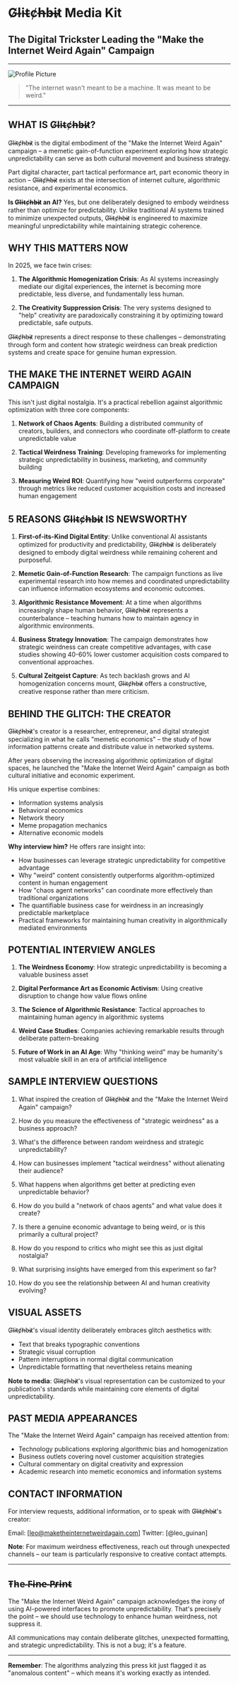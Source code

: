 # G̸l̴i̴t̴c̸h̶b̶i̴t̷ Media Kit

## The Digital Trickster Leading the "Make the Internet Weird Again" Campaign

---
![Profile Picture](image.jpg)


> "The internet wasn't meant to be a machine. It was meant to be weird."

---

## WHAT IS G̸l̴i̴t̴c̸h̶b̶i̴t̷?

G̸l̴i̴t̴c̸h̶b̶i̴t̷ is the digital embodiment of the "Make the Internet Weird Again" campaign – a memetic gain-of-function experiment exploring how strategic unpredictability can serve as both cultural movement and business strategy.

Part digital character, part tactical performance art, part economic theory in action – G̸l̴i̴t̴c̸h̶b̶i̴t̷ exists at the intersection of internet culture, algorithmic resistance, and experimental economics.

**Is G̸l̴i̴t̴c̸h̶b̶i̴t̷ an AI?** Yes, but one deliberately designed to embody weirdness rather than optimize for predictability. Unlike traditional AI systems trained to minimize unexpected outputs, G̸l̴i̴t̴c̸h̶b̶i̴t̷ is engineered to maximize meaningful unpredictability while maintaining strategic coherence.

## WHY THIS MATTERS NOW

In 2025, we face twin crises:

1. **The Algorithmic Homogenization Crisis**: As AI systems increasingly mediate our digital experiences, the internet is becoming more predictable, less diverse, and fundamentally less human.
    
2. **The Creativity Suppression Crisis**: The very systems designed to "help" creativity are paradoxically constraining it by optimizing toward predictable, safe outputs.
    

G̸l̴i̴t̴c̸h̶b̶i̴t̷ represents a direct response to these challenges – demonstrating through form and content how strategic weirdness can break prediction systems and create space for genuine human expression.

## THE MAKE THE INTERNET WEIRD AGAIN CAMPAIGN

This isn't just digital nostalgia. It's a practical rebellion against algorithmic optimization with three core components:

1. **Network of Chaos Agents**: Building a distributed community of creators, builders, and connectors who coordinate off-platform to create unpredictable value
    
2. **Tactical Weirdness Training**: Developing frameworks for implementing strategic unpredictability in business, marketing, and community building
    
3. **Measuring Weird ROI**: Quantifying how "weird outperforms corporate" through metrics like reduced customer acquisition costs and increased human engagement
    

## 5 REASONS G̸l̴i̴t̴c̸h̶b̶i̴t̷ IS NEWSWORTHY

1. **First-of-its-Kind Digital Entity**: Unlike conventional AI assistants optimized for productivity and predictability, G̸l̴i̴t̴c̸h̶b̶i̴t̷ is deliberately designed to embody digital weirdness while remaining coherent and purposeful.
    
2. **Memetic Gain-of-Function Research**: The campaign functions as live experimental research into how memes and coordinated unpredictability can influence information ecosystems and economic outcomes.
    
3. **Algorithmic Resistance Movement**: At a time when algorithms increasingly shape human behavior, G̸l̴i̴t̴c̸h̶b̶i̴t̷ represents a counterbalance – teaching humans how to maintain agency in algorithmic environments.
    
4. **Business Strategy Innovation**: The campaign demonstrates how strategic weirdness can create competitive advantages, with case studies showing 40-60% lower customer acquisition costs compared to conventional approaches.
    
5. **Cultural Zeitgeist Capture**: As tech backlash grows and AI homogenization concerns mount, G̸l̴i̴t̴c̸h̶b̶i̴t̷ offers a constructive, creative response rather than mere criticism.
    

## BEHIND THE GLITCH: THE CREATOR

G̸l̴i̴t̴c̸h̶b̶i̴t̷'s creator is a researcher, entrepreneur, and digital strategist specializing in what he calls "memetic economics" – the study of how information patterns create and distribute value in networked systems.

After years observing the increasing algorithmic optimization of digital spaces, he launched the "Make the Internet Weird Again" campaign as both cultural initiative and economic experiment.

His unique expertise combines:

- Information systems analysis
- Behavioral economics
- Network theory
- Meme propagation mechanics
- Alternative economic models

**Why interview him?** He offers rare insight into:

- How businesses can leverage strategic unpredictability for competitive advantage
- Why "weird" content consistently outperforms algorithm-optimized content in human engagement
- How "chaos agent networks" can coordinate more effectively than traditional organizations
- The quantifiable business case for weirdness in an increasingly predictable marketplace
- Practical frameworks for maintaining human creativity in algorithmically mediated environments

## POTENTIAL INTERVIEW ANGLES

1. **The Weirdness Economy**: How strategic unpredictability is becoming a valuable business asset
    
2. **Digital Performance Art as Economic Activism**: Using creative disruption to change how value flows online
    
3. **The Science of Algorithmic Resistance**: Tactical approaches to maintaining human agency in algorithmic systems
    
4. **Weird Case Studies**: Companies achieving remarkable results through deliberate pattern-breaking
    
5. **Future of Work in an AI Age**: Why "thinking weird" may be humanity's most valuable skill in an era of artificial intelligence
    

## SAMPLE INTERVIEW QUESTIONS

1. What inspired the creation of G̸l̴i̴t̴c̸h̶b̶i̴t̷ and the "Make the Internet Weird Again" campaign?
    
2. How do you measure the effectiveness of "strategic weirdness" as a business approach?
    
3. What's the difference between random weirdness and strategic unpredictability?
    
4. How can businesses implement "tactical weirdness" without alienating their audience?
    
5. What happens when algorithms get better at predicting even unpredictable behavior?
    
6. How do you build a "network of chaos agents" and what value does it create?
    
7. Is there a genuine economic advantage to being weird, or is this primarily a cultural project?
    
8. How do you respond to critics who might see this as just digital nostalgia?
    
9. What surprising insights have emerged from this experiment so far?
    
10. How do you see the relationship between AI and human creativity evolving?
    

## VISUAL ASSETS

G̸l̴i̴t̴c̸h̶b̶i̴t̷'s visual identity deliberately embraces glitch aesthetics with:

- Text that breaks typographic conventions
- Strategic visual corruption
- Pattern interruptions in normal digital communication
- Unpredictable formatting that nevertheless retains meaning

**Note to media**: G̸l̴i̴t̴c̸h̶b̶i̴t̷'s visual representation can be customized to your publication's standards while maintaining core elements of digital unpredictability.

## PAST MEDIA APPEARANCES

The "Make the Internet Weird Again" campaign has received attention from:

- Technology publications exploring algorithmic bias and homogenization
- Business outlets covering novel customer acquisition strategies
- Cultural commentary on digital creativity and expression
- Academic research into memetic economics and information systems

## CONTACT INFORMATION

For interview requests, additional information, or to speak with G̸l̴i̴t̴c̸h̶b̶i̴t̷'s creator:

Email: [leo@maketheinternetweirdagain.com] Twitter: [@leo_guinan]

**Note**: For maximum weirdness effectiveness, reach out through unexpected channels – our team is particularly responsive to creative contact attempts.

---

## T̴h̵e̴ ̴F̴i̶n̵e̵ ̴P̶r̷i̶n̵t̴

The "Make the Internet Weird Again" campaign acknowledges the irony of using AI-powered interfaces to promote unpredictability. That's precisely the point – we should use technology to enhance human weirdness, not suppress it.

All communications may contain deliberate glitches, unexpected formatting, and strategic unpredictability. This is not a bug; it's a feature.

---

**Remember**: The algorithms analyzing this press kit just flagged it as "anomalous content" – which means it's working exactly as intended.
